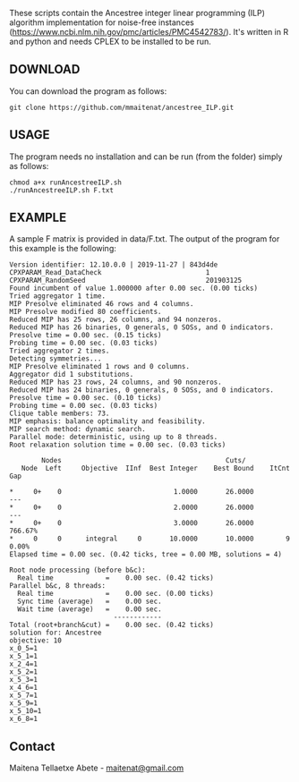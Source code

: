 These scripts contain the Ancestree integer linear programming (ILP) algorithm implementation for noise-free instances (https://www.ncbi.nlm.nih.gov/pmc/articles/PMC4542783/).
It's written in R and python and needs CPLEX to be installed to be run.

## DOWNLOAD

You can download the program as follows:
```
git clone https://github.com/mmaitenat/ancestree_ILP.git
```

## USAGE

The program needs no installation and can be run (from the folder) simply as follows:
```
chmod a+x runAncestreeILP.sh
./runAncestreeILP.sh F.txt
```

## EXAMPLE

A sample F matrix is provided in data/F.txt. The output of the program for this example is the following:
```
Version identifier: 12.10.0.0 | 2019-11-27 | 843d4de
CPXPARAM_Read_DataCheck                          1
CPXPARAM_RandomSeed                              201903125
Found incumbent of value 1.000000 after 0.00 sec. (0.00 ticks)
Tried aggregator 1 time.
MIP Presolve eliminated 46 rows and 4 columns.
MIP Presolve modified 80 coefficients.
Reduced MIP has 25 rows, 26 columns, and 94 nonzeros.
Reduced MIP has 26 binaries, 0 generals, 0 SOSs, and 0 indicators.
Presolve time = 0.00 sec. (0.15 ticks)
Probing time = 0.00 sec. (0.03 ticks)
Tried aggregator 2 times.
Detecting symmetries...
MIP Presolve eliminated 1 rows and 0 columns.
Aggregator did 1 substitutions.
Reduced MIP has 23 rows, 24 columns, and 90 nonzeros.
Reduced MIP has 24 binaries, 0 generals, 0 SOSs, and 0 indicators.
Presolve time = 0.00 sec. (0.10 ticks)
Probing time = 0.00 sec. (0.03 ticks)
Clique table members: 73.
MIP emphasis: balance optimality and feasibility.
MIP search method: dynamic search.
Parallel mode: deterministic, using up to 8 threads.
Root relaxation solution time = 0.00 sec. (0.03 ticks)

        Nodes                                         Cuts/
   Node  Left     Objective  IInf  Best Integer    Best Bound    ItCnt     Gap

*     0+    0                            1.0000       26.0000              --- 
*     0+    0                            2.0000       26.0000              --- 
*     0+    0                            3.0000       26.0000           766.67%
*     0     0      integral     0       10.0000       10.0000        9    0.00%
Elapsed time = 0.00 sec. (0.42 ticks, tree = 0.00 MB, solutions = 4)

Root node processing (before b&c):
  Real time             =    0.00 sec. (0.42 ticks)
Parallel b&c, 8 threads:
  Real time             =    0.00 sec. (0.00 ticks)
  Sync time (average)   =    0.00 sec.
  Wait time (average)   =    0.00 sec.
                          ------------
Total (root+branch&cut) =    0.00 sec. (0.42 ticks)
solution for: Ancestree
objective: 10
x_0_5=1
x_5_1=1
x_2_4=1
x_5_2=1
x_5_3=1
x_4_6=1
x_5_7=1
x_5_9=1
x_5_10=1
x_6_8=1
```


## Contact

Maitena Tellaetxe Abete - maitenat@gmail.com

